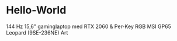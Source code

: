 # Hello-World

144 Hz 15,6" gaminglaptop med RTX 2060 & Per-Key RGB
MSI GP65 Leopard (9SE-236NE)   Art
